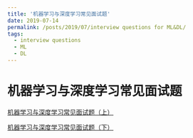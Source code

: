 ```yaml
---
title: '机器学习与深度学习常见面试题'
date: 2019-07-14
permalink: /posts/2019/07/interview questions for ML&DL/
tags:
  - interview questions
  - ML
  - DL
---
```


机器学习与深度学习常见面试题
======

[机器学习与深度学习常见面试题（上）](https://mp.weixin.qq.com/s?__biz=MzUxNjcxMjQxNg==&mid=2247488694&idx=1&sn=167b8b9897165d3dcb285ffd12ff7aef&scene=21#wechat_redirect)

[机器学习与深度学习常见面试题（下）](https://mp.weixin.qq.com/s?__biz=MzUxNjcxMjQxNg==&mid=2247488889&idx=1&sn=ac728edf471bcd01e62132f930b14ee3&scene=21#wechat_redirect)
